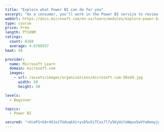 ```yaml
---
title: "Explore what Power BI can do for you"
excerpt: "As a consumer, you'll work in the Power BI service to review and interact with content that has been shared with you. This module provides the foundational information that you need to work effectively in the Power BI service."
webUrl: https://docs.microsoft.com/en-us/learn/modules/explore-power-bi-service/
type: course
price: Free
length: PT1H9M
ratings:
  count: 8160
  average: 4.6709557
heat: 58

provider:
  name: Microsoft Learn
  domain: microsoft.com
  images:
    - url: /assets/images/organizations/microsoft.com-50x50.jpg
      width: 50
      height: 50

levels:
  - Beginner

topics:
  - Power BI

secured: "+UceP1+GArdXJe1TUduqkXi+ysD5u5iTCus7l7y5KyUiYaWquo5wVYa6moyjgFacLab+dii/0kyaG9O5PERb5tUMJq4bL1dCO907B+P2uB592b1YtxqVNwZn8VAQKOnLKhZ+9jNjLk8oZaVDpxB/1QKUkAjSA3Q0KUKCwcugjphllmrp98PlXENEhnewitCsIiu1+S20mJZepI8ECkNlyqlh81AVotk83C8zbqJBM2UZfb5u1p0417NHfgrjFV50OVrMX+WE2SaE+q4NokADtM9TLECfL3A3hxCR/JOaR9F8wyLrZgo6RPv/ICxCfjuIOwMT4MQ6SUVpLMIAjaMbfceDsnjiNFEbYaD3GNmf34kiYx1mgFDrHAR3+D3+WC3qRwLA7Xn+KRbFqcxb5hGdEHCEFDfsMSWaaICCtOUKGNc=;/9RyWrmJUYO0BVvPxm0ehw=="
---
```


